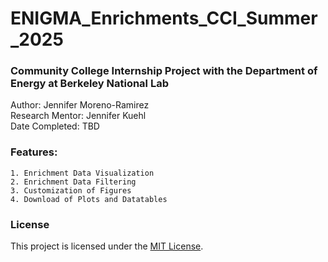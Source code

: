 # ENIGMA_Enrichments_CCI_Summer_2025

### Community College Internship Project with the Department of Energy at Berkeley National Lab
  Author: Jennifer Moreno-Ramirez  
  Research Mentor: Jennifer Kuehl  
  Date Completed: TBD  
### Features:
    1. Enrichment Data Visualization
    2. Enrichment Data Filtering
    3. Customization of Figures
    4. Download of Plots and Datatables 

### License
This project is licensed under the [MIT License](LICENSE).
